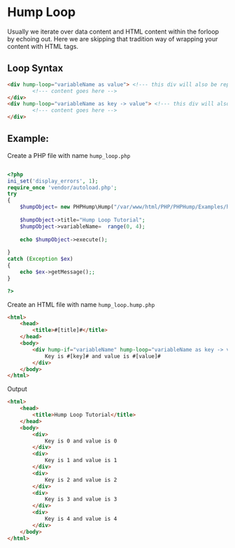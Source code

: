 # Hump Loop #

Usually we iterate over data content and HTML content within the forloop by echoing out. Here we are skipping that tradition way of wrapping your content with HTML tags.


## Loop Syntax ##

```HTML
<div hump-loop="variableName as value"> <!--- this div will also be repeated-->
        <!--- content goes here -->
</div> 
<div hump-loop="variableName as key -> value"> <!--- this div will also be repeated-->
        <!--- content goes here -->
</div>  
```


## Example: ##
Create a PHP file with name `hump_loop.php`

```php

<?php
ini_set('display_errors', 1);
require_once 'vendor/autoload.php';  
try
{
    $humpObject= new PHPHump\Hump("/var/www/html/PHP/PHPHump/Examples/hump_loop.hump.php");
    
    $humpObject->title="Hump Loop Tutorial";
    $humpObject->variableName=  range(0, 4);
    
    echo $humpObject->execute();
    
} 
catch (Exception $ex) 
{
    echo $ex->getMessage();;
}

?>
```


Create an HTML file with name `hump_loop.hump.php`
```HTML
<html>
    <head>
        <title>#[title]#</title>
    </head>
    <body>
        <div hump-if="variableName" hump-loop="variableName as key -> value">
            Key is #[key]# and value is #[value]#
        </div>
    </body>
</html>
```

Output

```HTML
<html>
    <head>
        <title>Hump Loop Tutorial</title>
    </head>
    <body>
        <div>
            Key is 0 and value is 0
        </div>
        <div>
            Key is 1 and value is 1
        </div>
        <div>
            Key is 2 and value is 2
        </div>
        <div>
            Key is 3 and value is 3
        </div>
        <div>
            Key is 4 and value is 4
        </div>
    </body>
</html>
```
